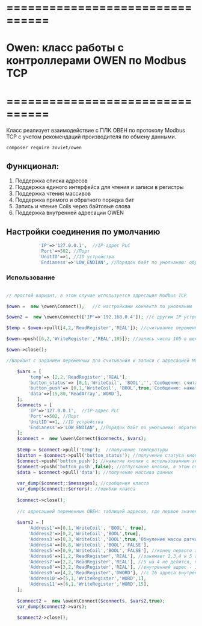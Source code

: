 # ================================
# Owen: класс работы с контроллерами OWEN по Modbus TCP
# ================================

Класс реализует взаимодействие с ПЛК ОВЕН по протоколу Modbus TCP с учетом рекомендаций производителя по обмену данными. 

```
composer require zoviet/owen

```

## Функционал: 

1. Поддержка списка адресов
2. Поддержка единого интерфейса для чтения и записи в регистры
3. Поддержка чтения массивов
4. Поддержка прямого и обратного порядка бит
5. Запись и чтение Coils через байтовые слова
6. Поддержка внутренней адресации OWEN


## Настройки соединения по умолчанию

```php
			'IP'=>'127.0.0.1',  //IP-адрес PLC
			'Port'=>502, //Порт
			'UnitID'=>1, //ID устройства
			'Endianess'=>'LOW_ENDIAN', //Порядок байт по умолчанию: обратный порядок: 'BIG_ENDIAN'
```


### Использование 


 
```php

// простой вариант, в этом случае используется адресация Modbus TCP

$owen =  new \owen\Connect();	//с настройками коннекта по умолчанию

$owen2 =  new \owen\Connect(['IP'=>'192.168.0.4']);	//с другим IP устройства

$temp = $owen->pull([4,2,'ReadRegister','REAL']); //считывание переменной типа REAL из четвертого регистра Modbus (2 байта)

$owen->push([6,2,'WriteRegister','REAL',105]); //запись числа 105 в шестой регистр Modbus (2 байта)

$owen->close();

//Вариант с заданием переменных для считывания и записи с адресацией MODBUS (порядок не важен)

	$vars = [
		'temp'=> [2,2,'ReadRegister','REAL'],
		'button_status'=> [0,1,'WriteCoil', 'BOOL','','Сообщение: считано состояние кнопки'], //5-ым элементом можно задать комментарий для логов
		'button_push'=> [0,1,'WriteCoil', 'BOOL',true,'Сообщение: нажата кнопка'], //4-ый параметр - передаваемое значение по умолчанию при записи
		'data'=>[15,80,'ReadArray','WORD'],
	];
	$connects = [
		'IP'=>'127.0.0.1',  //IP-адрес PLC
		'Port'=>502, //Порт
		'UnitID'=>1, //ID устройства
		'Endianess'=>'LOW_ENDIAN', //Порядок байт по умолчанию: обратный порядок: 'BIG_ENDIAN'
	];
	$connect =  new \owen\Connect($connects, $vars);	
	
	$temp = $connect->pull('temp');  //получение температуры
	$button = $connect->pull('button_status'); //получение статуса кнопки
	$connect->push('button_push'); //нажатие кнопки с использованием значения из $vars (true), установленное по умолчанию
	$connect->push('button_push',false); //отпускание кнопки, в этом случае значение по умолчанию игнорируется
	$data = $connect->pull('data'); //получение массива данных
	
	var_dump($connect::$messages); //сообщения класса
	var_dump($connect::$errors); //ошибки класса
	
	$connect->close();
	
	//с адресацией переменных ОВЕН: таблицей адресов, где первое значение массива - внутренняя переменная [var]
	
	$vars2 = [
		'Address1'=>[0,1,'WriteCoil', 'BOOL', true], 
		'Address2'=>[0,2,'WriteCoil','BOOL',true], 
		'Address3'=>[0,3,'WriteCoil','BOOL',true,'Обнуление массы датчика',], 			
		'Address4'=>[0,8,'WriteCoil','BOOL','FALSE'], 
		'Address5'=>[0,9,'WriteCoil','BOOL','FALSE'], //конец первого адреса ПЛК
		'Address6'=>[1,2,'ReadRegister','REAL'], //занимает 2,3,4 и 5 адреса ПЛК, 1 и 2 адреса модбаса
		'Address7'=>[2,2,'ReadRegister','REAL'], //5 на 4 не делится, поэтому стартуем с 8 адреса ПЛК и 4 адреса модбаса, занимает 4 и 5 адреса модбаса и регистры до 0B (11) внутренние, следующий адрес модбаса -6
		'Address8'=>[3,2,'ReadRegister','REAL'], //внутренний адрес - 15, адрес модбаса следующий 8
		'Address9'=>[4,2,'ReadRegister','DWORD'], //с 16 адреса внутреннего
		'Address10'=>[5,1,'WriteRegister','WORD',1],
		'Address11'=>[6,1,'WriteRegister','WORD',15],		
	];
	
	$connect2 =  new \owen\Connect($connects, $vars2,true);	
	var_dump($connect2->vars);
	
	$connect2->close();

```


